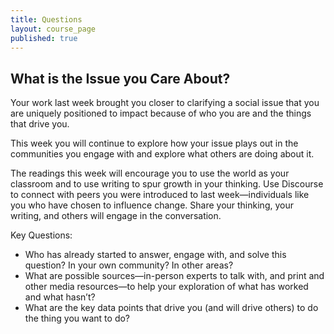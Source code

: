 ```yaml
---
title: Questions
layout: course_page
published: true
---
```


## What is the Issue you Care About?
 
Your work last week brought you closer to clarifying a social issue that you are uniquely positioned to impact because of who you are and the things that drive you.
 
This week you will continue to explore how your issue plays out in the communities you engage with and explore what others are doing about it.   
 
The readings this week will encourage you to use the world as your classroom and to use writing to spur growth in your thinking.  Use Discourse to connect with peers you were introduced to last week—individuals like you who have chosen to influence change.  Share your thinking, your writing, and others will engage in the conversation.
 
Key Questions:

- Who has already started to answer, engage with, and solve this question?  In your own community?  In other areas?
- What are possible sources—in-person experts to talk with, and print and other media resources—to help your exploration of what has worked and what hasn’t?
- What are the key data points that drive you (and will drive others) to do the thing you want to do?
